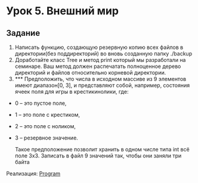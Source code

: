 # Урок 5. Внешний мир

## Задание

1. Написать функцию, создающую резервную копию всех файлов в директории(без поддиректорий) во вновь созданную папку ./backup
2. Доработайте класс Tree и метод print который мы разработали на семинаре. 
Ваш метод должен распечатать полноценное дерево директорий и файлов относительно корневой директории.
3. *** Предположить, что числа в исходном массиве из 9 элементов имеют диапазон[0, 3], и представляют собой, 
например, состояния ячеек поля для игры в крестикинолики, где: 
* 0 – это пустое поле, 
* 1 – это поле с крестиком, 
* 2 – это поле с ноликом,
* 3 – резервное значение. 

   Такое предположение позволит хранить в одном числе типа int всё поле 3х3. 
Записать в файл 9 значений так, чтобы они заняли три байта

Реализация: [Program](https://github.com/MikhailAkulov/Java_Core_Home_works/blob/main/lesson5/src/main/java/ru/geekbrains/lesson5/Program.java)
